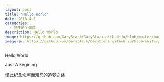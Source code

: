 ```yaml
---
layout: post
title: "Hello World"
date: 2018-4-1
categories:
  - 博主是个蒟蒻
description: Hello World
image: https://github.com/GaryStack/GaryStack.github.io/blob/master/background/Other/%E9%9D%9E%E5%8A%A8%E6%BC%AB/08.jpg?raw=true
image-sm: https://github.com/GaryStack/GaryStack.github.io/blob/master/background/Other/%E9%9D%9E%E5%8A%A8%E6%BC%AB/08.jpg?raw=true
---
```


Hello World

Just A Begining

谨此纪念坎坷而难忘的追梦之路
